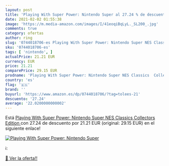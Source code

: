 ```yaml
---
layout: post
title: 'Playing With Super Power: Nintendo Super al 27.24 % de descuento'
date: 2021-02-02 01:55:38
image: 'https://m.media-amazon.com/images/I/41eoqiBqLyL._SL200_.jpg'
comments: true
category: ofertas
author: ring
slug: '0744018706-es Playing With Super Power: Nintendo Super NES Classics...'
sku: '0744018706-es'
tags: [ 'nintendo', ]
actualPrice: 21.21 EUR
currency: EUR
price: 21.21
comparePrice: 29.15 EUR
prodname: 'Playing With Super Power: Nintendo Super NES Classics  Collectors Edition '
country: 'es'
flag: '🇪🇸'
brand: ''
buyurl: 'https://www.amazon.es/dp/0744018706/?tag=tolees-21'
descuento: '27.24'
average: '22.0200000000002'
---
```


Está [Playing With Super Power: Nintendo Super NES Classics  Collectors Edition ](https://www.amazon.es/dp/0744018706/?tag=tolees-21) con 27.24 de descuento por 21.21 EUR (original: 29.15 EUR) en el siguiente enlace!

[![Playing With Super Power: Nintendo Super](https://m.media-amazon.com/images/I/41eoqiBqLyL._SL200_.jpg)](https://www.amazon.es/dp/0744018706/?tag=tolees-21)

ℹ️:


[🛒 Ver la oferta!!](https://www.amazon.es/dp/0744018706/?tag=tolees-21)
